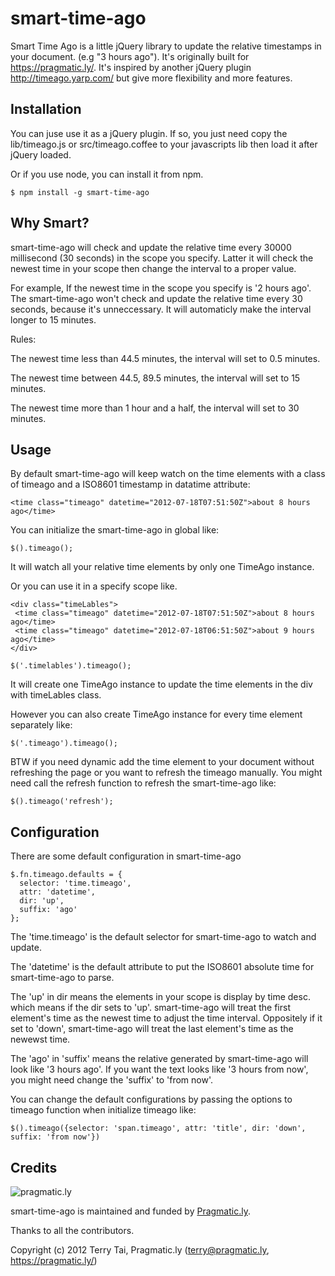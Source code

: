 smart-time-ago
======================

Smart Time Ago is a little jQuery library to update the relative timestamps in your document. (e.g "3 hours ago").
It's originally built for https://pragmatic.ly/. 
It's inspired by another jQuery plugin http://timeago.yarp.com/ but give more flexibility and more features.

Installation
------------

You can juse use it as a jQuery plugin. 
If so, you just need copy the lib/timeago.js or src/timeago.coffee to your javascripts lib then load it after jQuery loaded.

Or if you use node, you can install it from npm.
  
    $ npm install -g smart-time-ago

Why Smart?
-------------

smart-time-ago will check and update the relative time every 30000 millisecond (30 seconds) in the scope you specify. Latter it will check the newest time in your scope then change the interval to a proper value. 

For example, If the newest time in the scope you specify is '2 hours ago'. The smart-time-ago won't check and update the relative time every 30 seconds, because it's unneccessary. It will automaticly make the interval longer to 15 minutes.

Rules:
  
  The newest time less than 44.5 minutes, the interval will set to 0.5 minutes.

  The newest time between 44.5, 89.5 minutes, the interval will set to 15 minutes.

  The newest time more than 1 hour and a half, the interval will set to 30 minutes.

Usage
------------

By default smart-time-ago will keep watch on the time elements with a class of timeago and a ISO8601 timestamp in datatime attribute:

    <time class="timeago" datetime="2012-07-18T07:51:50Z">about 8 hours ago</time>
    
You can initialize the smart-time-ago in global like:

    $().timeago();
    
It will watch all your relative time elements by only one TimeAgo instance.

Or you can use it in a specify scope like.
   
    <div class="timeLables">
     <time class="timeago" datetime="2012-07-18T07:51:50Z">about 8 hours ago</time>
     <time class="timeago" datetime="2012-07-18T06:51:50Z">about 9 hours ago</time>
    </div>
    
    $('.timelables').timeago();
 
It will create one TimeAgo instance to update the time elements in the div with timeLables class.

However you can also create TimeAgo instance for every time element separately like:

    $('.timeago').timeago();

BTW if you need dynamic add the time element to your document without refreshing the page or you want to refresh the timeago manually. You might need call the refresh function to refresh the smart-time-ago like:

    $().timeago('refresh');

    
Configuration
--------------

There are some default configuration in smart-time-ago

    $.fn.timeago.defaults = {
      selector: 'time.timeago',
      attr: 'datetime',
      dir: 'up',
      suffix: 'ago'
    };
    
The 'time.timeago' is the default selector for smart-time-ago to watch and update.

The 'datetime' is the default attribute to put the ISO8601 absolute time for smart-time-ago to parse.

The 'up' in dir means the elements in your scope is display by time desc. which means if the dir sets to 'up'. smart-time-ago will treat the first element's time as the newest time to adjust the time interval. Oppositely if it set to 'down', smart-time-ago will treat the last element's time as the newewst time.


The 'ago' in 'suffix' means the relative generated by smart-time-ago will look like '3 hours ago'.
If you want the text looks like '3 hours from now', you might need change the 'suffix' to 'from now'.

You can change the default configurations by passing the options to
timeago function when initialize timeago like:

    $().timeago({selector: 'span.timeago', attr: 'title', dir: 'down', suffix: 'from now'})

Credits
-------

![pragmatic.ly](https://pragmatic.ly/assets/vlogo.png)

smart-time-ago is maintained and funded by [Pragmatic.ly](https://pragmatic.ly/ "Pragmatic.ly").

Thanks to all the contributors.

Copyright (c) 2012 Terry Tai, Pragmatic.ly (terry@pragmatic.ly, https://pragmatic.ly/)
